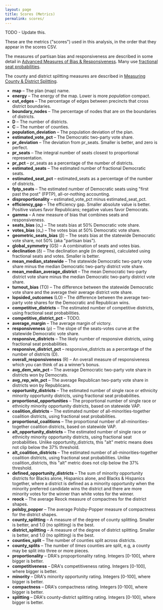 ```yaml
---
layout: page
title: Scores (Metrics)
permalink: scores/
---
```


TODO - Update this.

These are the metrics ("scores") used in this analysis, in the order that they appear in the scores CSV.

The measures of partisan bias and responsiveness are described in some detail in
[Advanced Measures of Bias &amp; Responsiveness](https://medium.com/dra-2020/advanced-measures-of-bias-responsiveness-c1bf182d29a9).
Many use [fractional seat probabilities](https://lipid.phys.cmu.edu/nagle/Technical/FractionalSeats2.pdf).

The county and district splitting measures are described in
[Measuring County &amp; District Splitting](https://medium.com/dra-2020/measuring-county-district-splitting-48a075bcce39).

*   **map** &ndash; The plan (map) name.
*   **energy** &ndash; The energy of the map. Lower is more *population* compact.
*   **cut_edges** &ndash; The percentage of edges between precincts that cross district boundaries.
*   **boundary_nodes** &ndash; The percentage of nodes that are on the boundaries of districts.
*   **D** &ndash; The number of districts.
*   **C** &ndash; The number of counties.
*   **population_deviation** &ndash; The population deviation of the plan.
*   **estimated_vote_pct** &ndash; The Democratic two-party vote share.
*   **pr_deviation** &ndash; The deviation from pr_seats. Smaller is better, and zero is perfect.
*   **pr_seats** &ndash; The integral number of seats closest to proportional representation.
*   **pr_pct** &ndash; pr_seats as a percentage of the number of districts.
*   **estimated_seats** &ndash; The estimated number of fractional Democratic seats.
*   **estimated_seat_pct** &ndash; estimated_seats as a percentage of the number of districts.
*   **fptp_seats** &ndash; The estimated number of Democratic seats using "first past the post" (FPTP), all-or-nothing accounting.
*   **disproportionality** &ndash; estimated_vote_pct minus estimated_seat_pct.
*   **efficiency_gap** &ndash; The efficiency gap. Smaller absolute value is better. Positive values favor Republicans; negative values favor Democrats.
*   **gamma** &ndash; A new measure of bias that combines seats and responsiveness.
*   **seats_bias** (αₛ) &ndash; The seats bias at 50% Democratic vote share.
*   **votes_bias** (αᵥ) &ndash; The votes bias at 50% Democratic vote share.
*   **geometric_seats_bias** (β) &ndash; The seats bias at the statewide Democratic vote share, not 50% (aka "partisan bias").
*   **global_symmetry** (GS) &ndash; A combination of seats and votes bias.
*   **declination** (δ) &ndash; The declination angle (in degrees), calculated using fractional seats and votes. Smaller is better.
*   **mean_median_statewide** &ndash; The statewide Democratic two-party vote share minus the median Democratic two-party district vote share.
*   **mean_median_average_district** &ndash; The mean Democratic two-party district vote share minus the median Democratic two-party district vote share.
*   **turnout_bias** (TO) &ndash; The difference between the statewide Democratic vote share and the average their average district vote share.
*   **lopsided_outcomes** (LO) &ndash; The difference between the average two-party vote shares for the Democratic and Republican wins.
*   **competitive_districts** &ndash; The estimated number of competitive districts, using fractional seat probabilities.
*   **competitive_district_pct** &ndash; TODO.
*   **average_margin** &ndash; The average margin of victory.
*   **responsiveness** (ρ) &ndash; The slope of the seats-votes curve at the statewide Democratic vote share.
*   **responsive_districts** &ndash; The likely number of responsive districts, using fractional seat probabilities.
*   **responsive_district_pct** &ndash; responsive_districts as a percentage of the number of districts (D).
*   **overall_responsiveness** (R) &ndash; An overall measure of responsiveness which you can think of as a winner’s bonus.
*   **avg_dem_win_pct** &ndash; The average Democratic two-party vote share in districts won by Democrats.
*   **avg_rep_win_pct** &ndash; The average Republican two-party vote share in districts won by Republicans.
*   **opportunity_districts** &ndash; The estimated number of single race or ethnicity minority opportunity districts, using fractional seat probabilities.
*   **proportional_opportunities** &ndash; The proportional number of single race or ethnicity minority opportunity districts, based on statewide VAP.
*   **coalition_districts** &ndash; The estimated number of all-minorities-together coalition districts, using fractional seat probabilities.
*   **proportional_coalitions** &ndash; The proportional number of all-minorities-together coalition districts, based on statewide VAP.
*   **alt_opportunity_districts** &ndash; The estimated number of single race or ethnicity minority opportunity districts, using fractional seat probabilities. Unlike opportunity_districts, this "alt" metric means does not clip below the 37% threshold.
*   **alt_coalition_districts** &ndash; The estimated number of all-minorities-together coalition districts, using fractional seat probabilities. Unlike coalition_districts, this "alt" metric does not clip below the 37% threshold.
*   **defined_opportunity_districts** &ndash; The sum of minority opportunity districts for Blacks alone, Hispanics alone, and Blacks & Hispanics together, where a district is defined as a minority opportunity when the minority preferred candidate wins the district and there are more minority votes for the winner than white votes for the winner.
*   **reock** &ndash; The average Reock measure of compactnes for the district shapes.
*   **polsby_popper** &ndash; The average Polsby-Popper measure of compactness for the district shapes.
*   **county_splitting** &ndash; A measure of the degree of county splitting. Smaller is better, and 1.0 (no splitting) is the best.
*   **district_splitting** &ndash; A measure of the degree of district splitting. Smaller is better, and 1.0 (no splitting) is the best.
*   **counties_split** &ndash; The number of counties split across districts.
*   **county_splits** &ndash; The number of *times* counties are split, e.g, a county may be split into three or more pieces.
*   **proportionality** &ndash; DRA's propoprtionality rating. Integers [0-100], where bigger is better.
*   **competitiveness** &ndash; DRA's competitiveness rating. Integers [0-100], where bigger is better.
*   **minority** &ndash; DRA's minority opportunity rating. Integers [0-100], where bigger is better.
*   **compactness** &ndash; DRA's compactness rating. Integers [0-100], where bigger is better.
*   **splitting** &ndash; DRA's county-district splitting rating. Integers [0-100], where bigger is better.